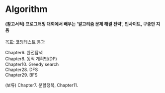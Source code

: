 # Algorithm

#### (참고서적) 프로그래밍 대회에서 배우는 '알고리즘 문제 해결 전략', 인사이트, 구종만 지음  

목표: 코딩테스트 통과

Chapter6. 완전탐색  
Chapter8. 동적 계획법(DP)  
Chapter10. Greedy search  
Chapter28. DFS  
Chapter29. BFS  

(보류) Chapter7. 분할정복, Chapter11. 
